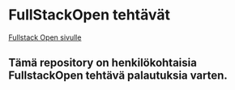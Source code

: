 # FullStackOpen tehtävät

[Fullstack Open sivulle](https://fullstackopen.com/)


## Tämä repository on henkilökohtaisia FullstackOpen tehtävä palautuksia varten. 
